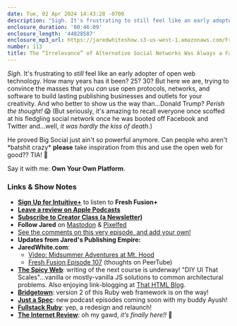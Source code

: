 ```yaml
---
date: Tue, 02 Apr 2024 14:43:28 -0700
description: "Sigh. It's frustrating to still feel like an early adopter of open web technology. How many years has it been? 25? 30? But here we are, trying to convince the masses that you can use open protocols, networks, and software to build lasting publishing businesses and outlets for your creativity."
enclosure_duration: '00:46:09'
enclosure_length: '44828587'
enclosure_mp3_url: https://jaredwhiteshow.s3-us-west-1.amazonaws.com/FreshFusion_Episode_113%20-%20The%20Irrelevance%20of%20Alternative%20Social%20Networks%20Was%20Always%20a%20Fallacy.mp3
number: 113
title: The “Irrelevance” of Alternative Social Networks Was Always a Fallacy￼
---
```


*Sigh.* It's frustrating to _still_ feel like an early adopter of open web technology. How many years has it been? 25? 30? But here we are, trying to convince the masses that you _can_ use open protocols, networks, and software to build lasting publishing businesses and outlets for your creativity. And who better to show us the way than…Donald Trump? _Perish the thought!_ 😱 (But seriously, it's amazing to recall everyone once scoffed at his fledgling social network once he was booted off Facebook and Twitter and…well, _it was hardly the kiss of death_.)

He proved Big Social just ain't so powerful anymore. Can people who aren't \*batshit crazy\* **please** take inspiration from this and use the open web for good?? TIA! 🙏

Say it with me: **Own Your Own Platform**.

### Links & Show Notes

* **[Sign Up for Intuitive+](https://plus.intuitivefuture.com)** to listen to **Fresh Fusion+**
* **[Leave a review on Apple Podcasts](https://podcasts.apple.com/us/podcast/fresh-fusion/id1387528457)**
* **[Subscribe to Creator Class (a Newsletter)](https://jaredwhite.com/creator-class)**
* **Follow Jared** on [Mastodon](https://indieweb.social/@jaredwhite) & [Pixelfed](https://pixelfed.social/essentiallife)
* [See the comments on this very episode, and add your own!](https://jaredwhite.com/podcast/113)
* **Updates from Jared's Publishing Empire:**
* **JaredWhite.com**:
  * [Video: Midsummer Adventures at Mt. Hood](https://jaredwhite.com/videos/20240213/midsummer-adventures-at-mt-hood)
  * [Fresh Fusion Episode 107](https://jaredwhite.com/podcast/107) (thoughts on PeerTube)
* **[The Spicy Web](https://www.spicyweb.dev)**: writing of the next course is underway! "DIY UI That Scales"…vanilla or mostly-vanilla JS solutions to common architectural problems. Also enjoying link-blogging at [That HTML Blog](https://thathtml.blog).
* **[Bridgetown](https://www.bridgetownrb.com)**: version 2 of this Ruby web framework is on the way!
* **[Just a Spec](https://justaspec.show)**: new podcast episodes coming soon with my buddy Ayush!
* **[Fullstack Ruby](https://www.fullstackruby.dev)**: yep, a redesign and relaunch! 
* **[The Internet Review](https://theinternet.review)**: oh my gawd, _it’s finally here!!_ 🎉 
